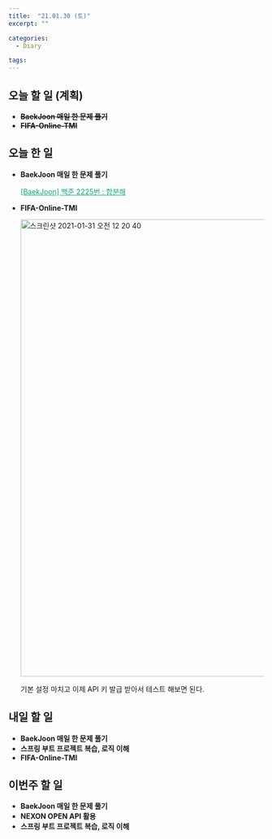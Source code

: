 ```yaml
---
title:  "21.01.30 (토)"
excerpt: ""

categories:
  - Diary

tags:
---
```


## 오늘 할 일 (계획)

- ~~**BaekJoon 매일 한 문제 풀기**~~
- ~~**FIFA-Online-TMI**~~

## 오늘 한 일

- **BaekJoon 매일 한 문제 풀기**

  <a href="https://nam-ki-bok.github.io/baekjoon/Baek_SumSplit/" style="color:#0FA678" target="_blank">[BaekJoon] 백준 2225번 : 합분해</a>

- **FIFA-Online-TMI**

  <img src="https://user-images.githubusercontent.com/54533309/106360147-2d1cca00-635a-11eb-94ec-a59d52e053b9.png" alt="스크린샷 2021-01-31 오전 12 20 40" width="900">

  기본 설정 마치고 이제 API 키 발급 받아서 테스트 해보면 된다.


##  내일 할 일

- **BaekJoon 매일 한 문제 풀기**
- **스프링 부트 프로젝트 복습, 로직 이해**
- **FIFA-Online-TMI**


## 이번주 할 일

- **BaekJoon 매일 한 문제 풀기**
- **NEXON OPEN API 활용**
- **스프링 부트 프로젝트 복습, 로직 이해**

<br>